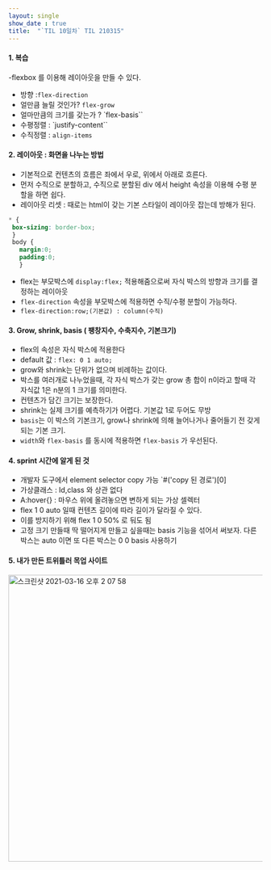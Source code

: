 ```yaml
---
layout: single
show_date : true
title:  "`TIL 10일차` TIL 210315"
---
```


#### 1. 복습
-flexbox 를 이용해 레이아웃을 만들 수 있다.
  * 방향 :`flex-direction `
  * 얼만큼 늘릴 것인가? `flex-grow`
  * 얼마만큼의 크기를 갖는가 ? `flex-basis``
  * 수평정렬 : `justify-content``
  * 수직정렬 : `align-items`

#### 2. 레이아웃 : 화면을 나누는 방법
- 기본적으로 컨텐츠의 흐름은 좌에서 우로, 위에서 아래로 흐른다.
- 먼저 수직으로 분할하고, 수직으로 분할된 div 에서 height 속성을 이용해 수평 분할을 하면 쉽다.
- 레이아웃 리셋 : 때로는 html이 갖는 기본 스타일이 레이아웃 잡는데 방해가 된다.
```css
* {
 box-sizing: border-box;
 }
 body {
   margin:0;
   padding:0;
   }
```

- flex는 부모박스에 `display:flex;` 적용해줌으로써 자식 박스의 방향과 크기를 결정하는 레이아웃
- `flex-direction` 속성을 부모박스에 적용하면 수직/수평 분할이 가능하다.
- `flex-direction:row;(기본값) : column(수직)`


#### 3. Grow, shrink, basis ( 팽창지수, 수축지수, 기본크기)
- flex의 속성은 자식 박스에 적용한다
- default 값 : `flex: 0 1 auto;`
- grow와 shrink는 단위가 없으며 비례하는 값이다.
- 박스를 여러개로 나누었을때, 각 자식 박스가 갖는 grow 총 합이 n이라고 할때 각 자식값 1은 n분의 1 크기를 의미한다.
- 컨텐츠가 담긴 크기는 보장한다.
- shrink는 실제 크기를 예측하기가 어렵다. 기본값 1로 두어도 무방
- `basis`는 이 박스의 기본크기, grow나 shrink에 의해 늘어나거나 줄어들기 전 갖게되는 기본 크기.
- `width`와 `flex-basis` 를 동시에 적용하면 `flex-basis` 가 우선된다.

#### 4. sprint 시간에 알게 된 것
- 개발자 도구에서 element selector copy 가능 `#('copy 된 경로')[0]
- 가상클래스 : Id,class 와 상관 없다
- A:hover{} : 마우스 위에 올려놓으면 변하게 되는 가상 셀렉터
- flex 1 0 auto 일때 컨텐츠 길이에 따라 길이가 달라질 수 있다.
- 이를 방지하기 위해 flex 1 0 50% 로 둬도 됨
- 고정 크기 만들때 딱 떨어지게 만들고 싶을때는 basis 기능을 섞어서 써보자. 다른 박스는 auto 이면 또 다른 박스는 0 0 basis 사용하기


#### 5. 내가 만든 트위틀러 목업 사이트
<img width="568" alt="스크린샷 2021-03-16 오후 2 07 58" src="https://user-images.githubusercontent.com/79474304/111258824-165bd980-8661-11eb-8c6b-0587f1df23c4.png">

